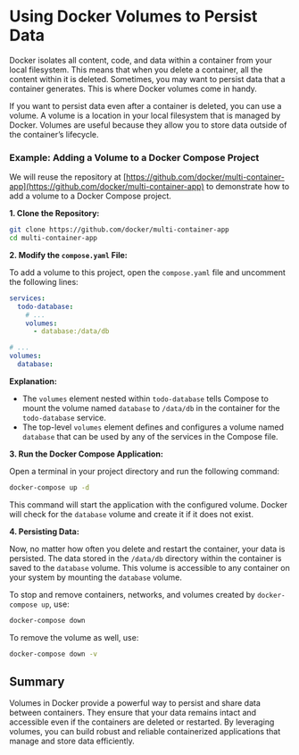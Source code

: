 # Using Docker Volumes to Persist Data

Docker isolates all content, code, and data within a container from your local
filesystem. This means that when you delete a container, all the content within
it is deleted. Sometimes, you may want to persist data that a container
generates. This is where Docker volumes come in handy.

If you want to persist data even after a container is deleted, you can use a
volume. A volume is a location in your local filesystem that is managed by
Docker. Volumes are useful because they allow you to store data outside of the
container’s lifecycle.

### Example: Adding a Volume to a Docker Compose Project

We will reuse the repository at
[https://github.com/docker/multi-container-app](https://github.com/docker/multi-container-app)
to demonstrate how to add a volume to a Docker Compose project.

**1. Clone the Repository:**

```sh
git clone https://github.com/docker/multi-container-app
cd multi-container-app
```

**2. Modify the `compose.yaml` File:**

To add a volume to this project, open the `compose.yaml` file and uncomment the
following lines:

```yaml
services:
  todo-database:
    # ...
    volumes:
      - database:/data/db

# ...
volumes:
  database:
```

**Explanation:**

- The `volumes` element nested within `todo-database` tells Compose to mount the
  volume named `database` to `/data/db` in the container for the `todo-database`
  service.
- The top-level `volumes` element defines and configures a volume named
  `database` that can be used by any of the services in the Compose file.

**3. Run the Docker Compose Application:**

Open a terminal in your project directory and run the following command:

```sh
docker-compose up -d
```

This command will start the application with the configured volume. Docker will
check for the `database` volume and create it if it does not exist.

**4. Persisting Data:**

Now, no matter how often you delete and restart the container, your data is
persisted. The data stored in the `/data/db` directory within the container is
saved to the `database` volume. This volume is accessible to any container on
your system by mounting the `database` volume.

To stop and remove containers, networks, and volumes created by
`docker-compose up`, use:

```sh
docker-compose down
```

To remove the volume as well, use:

```sh
docker-compose down -v
```

## Summary

Volumes in Docker provide a powerful way to persist and share data between
containers. They ensure that your data remains intact and accessible even if the
containers are deleted or restarted. By leveraging volumes, you can build robust
and reliable containerized applications that manage and store data efficiently.
